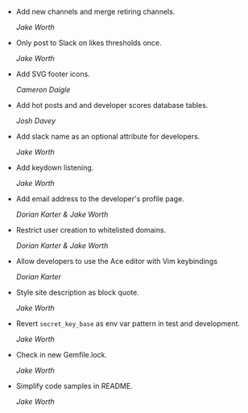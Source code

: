 * Add new channels and merge retiring channels.

  *Jake Worth*

* Only post to Slack on likes thresholds once.

  *Jake Worth*

* Add SVG footer icons.

  *Cameron Daigle*

* Add hot posts and and developer scores database tables.

  *Josh Davey*

* Add slack name as an optional attribute for developers.

  *Jake Worth*

* Add keydown listening.

  *Jake Worth*

* Add email address to the developer's profile page.

  *Dorian Karter & Jake Worth*

* Restrict user creation to whitelisted domains.

  *Dorian Karter & Jake Worth*

* Allow developers to use the Ace editor with Vim keybindings

  *Dorian Karter*

* Style site description as block quote.

  *Jake Worth*

* Revert `secret_key_base` as env var pattern in test and development.

  *Jake Worth*

* Check in new Gemfile.lock.

  *Jake Worth*

* Simplify code samples in README.

  *Jake Worth*
